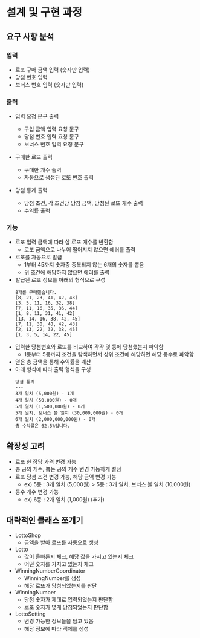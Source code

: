 # 설계 및 구현 과정

## 요구 사항 분석

### 입력
- 로또 구매 금액 입력 (숫자만 입력)
- 당첨 번호 입력 
- 보너스 번호 입력 (숫자만 입력)

### 출력
- 입력 요청 문구 출력
  - 구입 금액 입력 요청 문구
  - 당첨 번호 입력 요청 문구
  - 보너스 번호 입력 요청 문구


- 구매한 로또 출력
  - 구매한 개수 출력
  - 자동으로 생성된 로또 번호 출력


- 당첨 통계 출력
  - 당첨 조건, 각 조건당 당첨 금액, 당첨된 로또 개수 출력
  - 수익률 출력

### 기능
- 로또 입력 금액에 따라 살 로또 개수를 반환함
  - 로또 금액으로 나누어 떨어지지 않으면 에러를 출력
- 로또를 자동으로 발급
  - 1부터 45까지 숫자중 중복되지 않는 6개의 숫자를 뽑음
  - 위 조건에 해당하지 않으면 에러를 출력
- 발급된 로또 정보를 아래의 형식으로 구성
    ```aidl
    8개를 구매했습니다.
    [8, 21, 23, 41, 42, 43]
    [3, 5, 11, 16, 32, 38]
    [7, 11, 16, 35, 36, 44]
    [1, 8, 11, 31, 41, 42]
    [13, 14, 16, 38, 42, 45]
    [7, 11, 30, 40, 42, 43]
    [2, 13, 22, 32, 38, 45]
    [1, 3, 5, 14, 22, 45]
    ```
- 입력한 당첨번호와 로또를 비교하여 각각 몇 등에 당첨했는지 파악함
  - 1등부터 5등까지 조건을 탐색하면서 상위 조건에 해당하면 해당 등수로 파악함
- 얻은 총 금액을 통해 수익률을 계산
- 아래 형식에 따라 출력 형식을 구성
    ```aidl
    당첨 통계
    ---
    3개 일치 (5,000원) - 1개
    4개 일치 (50,000원) - 0개
    5개 일치 (1,500,000원) - 0개
    5개 일치, 보너스 볼 일치 (30,000,000원) - 0개
    6개 일치 (2,000,000,000원) - 0개
    총 수익률은 62.5%입니다.
    ```
## 확장성 고려
- 로또 한 장당 가격 변경 가능
- 총 공의 개수, 뽑는 공의 개수 변경 가능하게 설정
- 로또 당첨 조건 변경 가능, 해당 금액 변경 가능
  - ex) 5등 : 3개 일치 (5,000원) > 5등 : 3개 일치, 보너스 볼 일치 (10,000원)
- 등수 개수 변경 가능
  - ex) 6등 : 2개 일치 (1,000원) (추가)

## 대략적인 클래스 쪼개기
- LottoShop
  - 금액을 받아 로또를 자동으로 생성
- Lotto
  - 값이 올바른지 체크, 해당 값을 가지고 있는지 체크
  - 어떤 숫자를 가지고 있는지 체크
- WinningNumberCoordinator
  - WinningNumber를 생성
  - 해당 로또가 당첨되었는지를 판단
- WinningNumber
  - 당첨 숫자가 제대로 입력되었는지 판단함
  - 로또 숫자가 몇개 당첨되었는지 판단함
- LottoSetting
  - 변경 가능한 정보들을 담고 있음
  - 해당 정보에 따라 객체를 생성